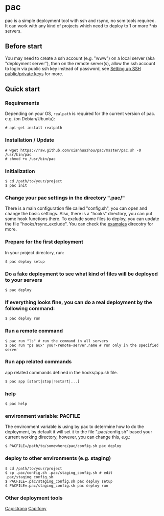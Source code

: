 # pac

pac is a simple deployment tool with ssh and rsync, no scm tools required. It can work with any kind of projects which need to deploy to 1 or more \*nix servers.

## Before start

You may need to create a ssh account (e.g. "www") on a local server (aka "deployment server"), then on the remote server(s), allow the ssh account to login via public ssh key instead of password, see [Setting up SSH public/private keys](http://www.ece.uci.edu/~chou/ssh-key.html) for more.

## Quick start

### Requirements

Depending on your OS, `realpath` is required for the current version of pac. e.g. (on Debian/Ubuntu):

    # apt-get install realpath

### Installation / Update

    # wget https://raw.github.com/xianhuazhou/pac/master/pac.sh -O /usr/bin/pac
    # chmod +x /usr/bin/pac

### Initialization

    $ cd /path/to/your/project
    $ pac init

### Change your pac settings in the directory ".pac/" 

There is a main configuration file called "config.sh", you can open and change the basic settings. Also, there is a "hooks" directory, you can put some hook functions there.
To exclude some files to deploy, you can update the file "hooks/rsync\_exclude".
You can check the [examples](https://github.com/xianhuazhou/pac/tree/master/examples) direcotry for more.

### Prepare for the first deployment 

In your project directory, run:

    $ pac deploy setup 

### Do a fake deployment to see what kind of files will be deployed to your servers

    $ pac deploy

### If everything looks fine, you can do a real deployment by the following command:

    $ pac deploy run

### Run a remote command

    $ pac run "ls" # run the command in all servers
    $ pac run "ps aux" your-remote-server.name # run only in the specified server

### Run app related commands

app related commands defined in the hooks/app.sh file.

    $ pac app [start|stop|restart|...]

### help 

    $ pac help

### environment variable: PACFILE

The environment variable is using by pac to determine how to do the deployment, by default it will set it to the file ".pac/config.sh" based your current working directory, however, you can change this, e.g.:

    $ PACFILE=/path/to/somewhere/pac/config.sh pac deploy

### deploy to other environments (e.g. staging)

    $ cd /path/to/your/project
    $ cp .pac/config.sh .pac/staging_config.sh # edit .pac/staging_config.sh
    $ PACFILE=.pac/staging_config.sh pac deploy setup
    $ PACFILE=.pac/staging_config.sh pac deploy run

### Other deployment tools

[Capistrano](https://github.com/capistrano/capistrano)
[Capifony](http://capifony.org/)
